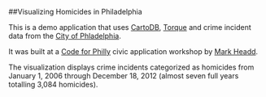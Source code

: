##Visualizing Homicides in Philadelphia

This is a demo application that uses [CartoDB](http://cartodb.com/), [Torque](https://github.com/CartoDB/torque) and crime incident data from the [City of Phladelphia](http://opendataphilly.org/opendata/resource/215/philadelphia-police-part-one-crime-incidents/).

It was built at a [Code for Philly](http://codeforphilly.org/) civic application workshop by [Mark Headd](http://twitter.com/mheadd).

The visualization displays crime incidents categorized as homicides from January 1, 2006 through December 18, 2012 (almost seven full years totalling 3,084 homicides).